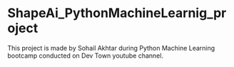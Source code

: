 # ShapeAi_PythonMachineLearnig_project
This project is made by Sohail Akhtar during Python Machine Learning bootcamp conducted on Dev Town youtube channel.
